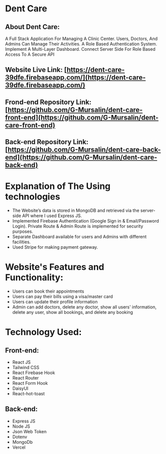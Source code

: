 # Dent Care

## About Dent Care:

A Full Stack Application For Managing A Clinic Center. Users, Doctors, And Admins Can Manage Their Activities. A Role Based Authentication System. Implement A Multi-Layer Dashboard. Connect Server Side For Role Based Access To A Secure API

## Website Live Link: [https://dent-care-39dfe.firebaseapp.com/](https://dent-care-39dfe.firebaseapp.com/)

## Frond-end Repository Link: [https://github.com/G-Mursalin/dent-care-front-end](https://github.com/G-Mursalin/dent-care-front-end)

## Back-end Repository Link: [https://github.com/G-Mursalin/dent-care-back-end](https://github.com/G-Mursalin/dent-care-back-end)

# Explanation of The Using technologies

- The Website’s data is stored in MongoDB and retrieved via the server-side API where I
  used Express JS.
- Implemented Firebase Authentication (Google Sign in & Email/Password Login).
  Private Route & Admin Route is implemented for security purposes.
- Separate Dashboard available for users and Admins with different facilities.
- Used Stripe for making payment gateway.

# Website's Features and Functionality:

- Users can book their appointments
- Users can pay their bills using a visa/master card
- Users can update their profile information
- Admin can add doctors, delete any doctor, show all users' information, delete any user, show all bookings, and delete any booking

# Technology Used:

## Front-end:

- React JS
- Tailwind CSS
- React Firebase Hook
- React Router
- React Form Hook
- DaisyUI
- React-hot-toast

## Back-end:

- Express JS
- Node JS
- Json Web Token
- Dotenv
- MongoDb
- Vercel
